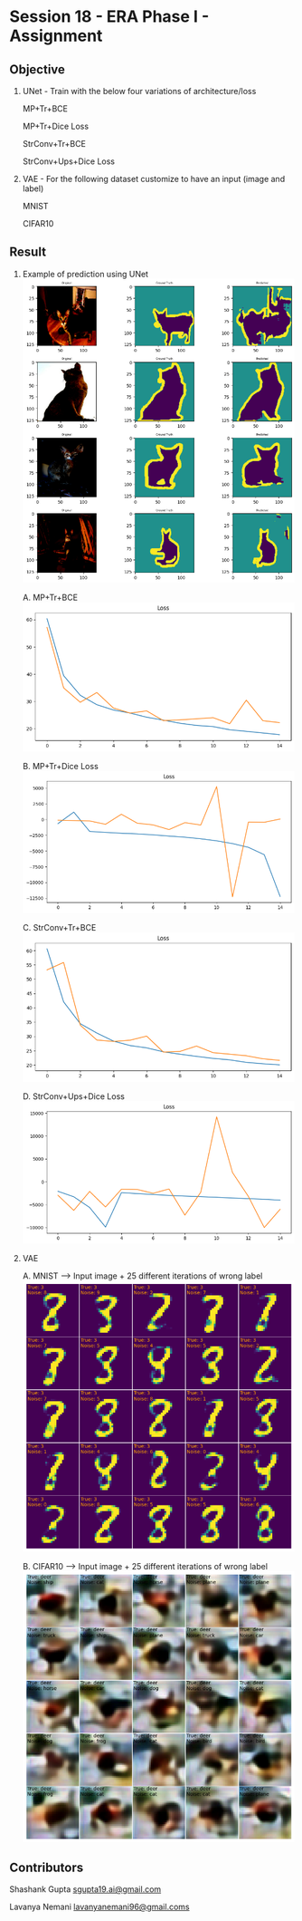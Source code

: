 # Session 18 - ERA Phase I - Assignment 

## Objective

1. UNet - Train with the below four variations of architecture/loss

    MP+Tr+BCE
    
    MP+Tr+Dice Loss
    
    StrConv+Tr+BCE
    
    StrConv+Ups+Dice Loss
    
2. VAE - For the following dataset customize to have an input (image and label)

    MNIST
    
    CIFAR10


## Result

1. Example of prediction using UNet 
![eg_UNet](./results/eg_UNet.png)

    A. MP+Tr+BCE
![UNet_MP_Tr_BCE](./results/UNet_MP_Tr_BCE.png)

    B. MP+Tr+Dice Loss
![UNet_MP_Tr_DICE](./results/UNet_MP_Tr_DICE.png)

    C. StrConv+Tr+BCE
![UNet_Stride_Tr_BCE](./results/UNet_Stride_Tr_BCE.png)

    D. StrConv+Ups+Dice Loss
![UNet_Stride_Ups_DICE](./results/UNet_Stride_Ups_DICE.png)

2. VAE

    A. MNIST --> Input image + 25 different iterations of wrong label
![VAE_MNIST](./results/VAE_MNIST.png)

    B. CIFAR10 --> Input image + 25 different iterations of wrong label
![VAE_CIFAR10](./results/VAE_CIFAR10.png)



Contributors
-------------------------
Shashank Gupta sgupta19.ai@gmail.com

Lavanya Nemani lavanyanemani96@gmail.coms